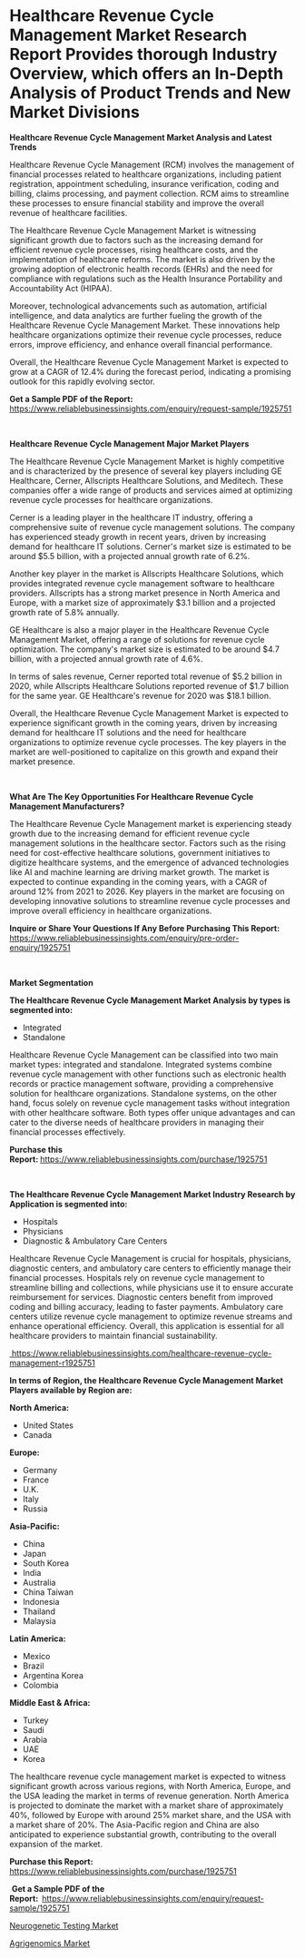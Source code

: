 <p><h1>Healthcare Revenue Cycle Management Market Research Report Provides thorough Industry Overview, which offers an In-Depth Analysis of Product Trends and New Market Divisions</h1></p><p><strong>Healthcare Revenue Cycle Management Market Analysis and Latest Trends</strong></p>
<p><p>Healthcare Revenue Cycle Management (RCM) involves the management of financial processes related to healthcare organizations, including patient registration, appointment scheduling, insurance verification, coding and billing, claims processing, and payment collection. RCM aims to streamline these processes to ensure financial stability and improve the overall revenue of healthcare facilities.</p><p>The Healthcare Revenue Cycle Management Market is witnessing significant growth due to factors such as the increasing demand for efficient revenue cycle processes, rising healthcare costs, and the implementation of healthcare reforms. The market is also driven by the growing adoption of electronic health records (EHRs) and the need for compliance with regulations such as the Health Insurance Portability and Accountability Act (HIPAA).</p><p>Moreover, technological advancements such as automation, artificial intelligence, and data analytics are further fueling the growth of the Healthcare Revenue Cycle Management Market. These innovations help healthcare organizations optimize their revenue cycle processes, reduce errors, improve efficiency, and enhance overall financial performance.</p><p>Overall, the Healthcare Revenue Cycle Management Market is expected to grow at a CAGR of 12.4% during the forecast period, indicating a promising outlook for this rapidly evolving sector.</p></p>
<p><strong>Get a Sample PDF of the Report:&nbsp;</strong> <a href="https://www.reliablebusinessinsights.com/enquiry/request-sample/1925751">https://www.reliablebusinessinsights.com/enquiry/request-sample/1925751</a></p>
<p>&nbsp;</p>
<p><strong>Healthcare Revenue Cycle Management Major Market Players</strong></p>
<p><p>The Healthcare Revenue Cycle Management Market is highly competitive and is characterized by the presence of several key players including GE Healthcare, Cerner, Allscripts Healthcare Solutions, and Meditech. These companies offer a wide range of products and services aimed at optimizing revenue cycle processes for healthcare organizations.</p><p>Cerner is a leading player in the healthcare IT industry, offering a comprehensive suite of revenue cycle management solutions. The company has experienced steady growth in recent years, driven by increasing demand for healthcare IT solutions. Cerner's market size is estimated to be around $5.5 billion, with a projected annual growth rate of 6.2%.</p><p>Another key player in the market is Allscripts Healthcare Solutions, which provides integrated revenue cycle management software to healthcare providers. Allscripts has a strong market presence in North America and Europe, with a market size of approximately $3.1 billion and a projected growth rate of 5.8% annually.</p><p>GE Healthcare is also a major player in the Healthcare Revenue Cycle Management Market, offering a range of solutions for revenue cycle optimization. The company's market size is estimated to be around $4.7 billion, with a projected annual growth rate of 4.6%.</p><p>In terms of sales revenue, Cerner reported total revenue of $5.2 billion in 2020, while Allscripts Healthcare Solutions reported revenue of $1.7 billion for the same year. GE Healthcare's revenue for 2020 was $18.1 billion.</p><p>Overall, the Healthcare Revenue Cycle Management Market is expected to experience significant growth in the coming years, driven by increasing demand for healthcare IT solutions and the need for healthcare organizations to optimize revenue cycle processes. The key players in the market are well-positioned to capitalize on this growth and expand their market presence.</p></p>
<p>&nbsp;</p>
<p><strong>What Are The Key Opportunities For Healthcare Revenue Cycle Management Manufacturers?</strong></p>
<p><p>The Healthcare Revenue Cycle Management market is experiencing steady growth due to the increasing demand for efficient revenue cycle management solutions in the healthcare sector. Factors such as the rising need for cost-effective healthcare solutions, government initiatives to digitize healthcare systems, and the emergence of advanced technologies like AI and machine learning are driving market growth. The market is expected to continue expanding in the coming years, with a CAGR of around 12% from 2021 to 2026. Key players in the market are focusing on developing innovative solutions to streamline revenue cycle processes and improve overall efficiency in healthcare organizations.</p></p>
<p><strong>Inquire or Share Your Questions If Any Before Purchasing This Report:</strong> <a href="https://www.reliablebusinessinsights.com/enquiry/pre-order-enquiry/1925751">https://www.reliablebusinessinsights.com/enquiry/pre-order-enquiry/1925751</a></p>
<p>&nbsp;</p>
<p><strong>Market Segmentation</strong></p>
<p><strong>The Healthcare Revenue Cycle Management Market Analysis by types is segmented into:</strong></p>
<p><ul><li>Integrated</li><li>Standalone</li></ul></p>
<p><p>Healthcare Revenue Cycle Management can be classified into two main market types: integrated and standalone. Integrated systems combine revenue cycle management with other functions such as electronic health records or practice management software, providing a comprehensive solution for healthcare organizations. Standalone systems, on the other hand, focus solely on revenue cycle management tasks without integration with other healthcare software. Both types offer unique advantages and can cater to the diverse needs of healthcare providers in managing their financial processes effectively.</p></p>
<p><strong>Purchase this Report:&nbsp;</strong><a href="https://www.reliablebusinessinsights.com/purchase/1925751">https://www.reliablebusinessinsights.com/purchase/1925751</a></p>
<p>&nbsp;</p>
<p><strong>The Healthcare Revenue Cycle Management Market Industry Research by Application is segmented into:</strong></p>
<p><ul><li>Hospitals</li><li>Physicians</li><li>Diagnostic & Ambulatory Care Centers</li></ul></p>
<p><p>Healthcare Revenue Cycle Management is crucial for hospitals, physicians, diagnostic centers, and ambulatory care centers to efficiently manage their financial processes. Hospitals rely on revenue cycle management to streamline billing and collections, while physicians use it to ensure accurate reimbursement for services. Diagnostic centers benefit from improved coding and billing accuracy, leading to faster payments. Ambulatory care centers utilize revenue cycle management to optimize revenue streams and enhance operational efficiency. Overall, this application is essential for all healthcare providers to maintain financial sustainability.</p></p>
<p><a href="https://www.reliablebusinessinsights.com/healthcare-revenue-cycle-management-r1925751">&nbsp;https://www.reliablebusinessinsights.com/healthcare-revenue-cycle-management-r1925751</a></p>
<p><strong>In terms of Region, the Healthcare Revenue Cycle Management Market Players available by Region are:</strong></p>
<p>
    <p> <strong> North America: </strong>
        <ul>
            <li>United States</li>
            <li>Canada</li>
        </ul>
        </p> 
    <p> <strong> Europe: </strong>
        <ul>
            <li>Germany</li>
            <li>France</li>
            <li>U.K.</li>
            <li>Italy</li>
            <li>Russia</li>
        </ul>
        </p> 
    <p> <strong> Asia-Pacific: </strong>
        <ul>
            <li>China</li>
            <li>Japan</li>
            <li>South Korea</li>
            <li>India</li>
            <li>Australia</li>
            <li>China Taiwan</li>
            <li>Indonesia</li>
            <li>Thailand</li>
            <li>Malaysia</li>
        </ul>
        </p> 
    <p> <strong> Latin America: </strong>
        <ul>
            <li>Mexico</li>
            <li>Brazil</li>
            <li>Argentina Korea</li>
            <li>Colombia</li>
        </ul>
        </p> 
    <p> <strong> Middle East & Africa: </strong>
        <ul>
            <li>Turkey</li>
            <li>Saudi</li>
            <li>Arabia</li>
            <li>UAE</li>
            <li>Korea</li>
        </ul>
    </p>
    </p>
<p><p>The healthcare revenue cycle management market is expected to witness significant growth across various regions, with North America, Europe, and the USA leading the market in terms of revenue generation. North America is projected to dominate the market with a market share of approximately 40%, followed by Europe with around 25% market share, and the USA with a market share of 20%. The Asia-Pacific region and China are also anticipated to experience substantial growth, contributing to the overall expansion of the market.</p></p>
<p><strong>Purchase this Report: </strong><a href="https://www.reliablebusinessinsights.com/purchase/1925751">https://www.reliablebusinessinsights.com/purchase/1925751</a></p>
<p>&nbsp;<strong>Get a Sample PDF of the Report:&nbsp;&nbsp;</strong><a href="https://www.reliablebusinessinsights.com/enquiry/request-sample/1925751">https://www.reliablebusinessinsights.com/enquiry/request-sample/1925751</a></p>
<p><strong></strong></p>
<p><p><a href="https://github.com/BraidenLucas2019/Market-Research-Report-List-1/blob/main/neurogenetic-testing-market.md">Neurogenetic Testing Market</a></p><p><a href="https://github.com/michealerrygz/Market-Research-Report-List-1/blob/main/agrigenomics-market.md">Agrigenomics Market</a></p></p>